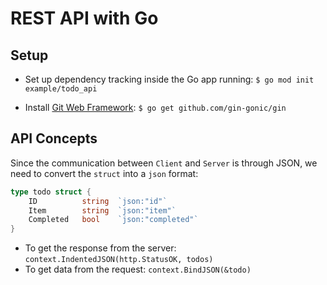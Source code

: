 # REST API with Go

## Setup

- Set up dependency tracking inside the Go app running: `$ go mod init example/todo_api`

- Install [Git Web Framework](https://github.com/gin-gonic/gin): `$ go get github.com/gin-gonic/gin`

## API Concepts

Since the communication between `Client` and `Server` is through JSON, we need to convert the `struct` into a `json` format:

```go
type todo struct {
	ID 			string 	`json:"id"`
	Item 		string 	`json:"item"`
	Completed 	bool	`json:"completed"`
}
```

- To get the response from the server: `context.IndentedJSON(http.StatusOK, todos)`
- To get data from the request: `context.BindJSON(&todo)`
